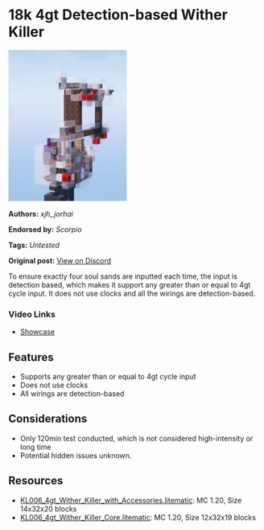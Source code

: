 # 18k 4gt Detection-based Wither Killer
<img alt="image.png" src="images/image.png?raw=1" height="300px">

**Authors:** *xjh_jorhai*

**Endorsed by:** *Scorpio*

**Tags:** *Untested*

**Original post:** [View on Discord](https://discord.com/channels/913065809096638494/1392524135212650507)

To ensure exactly four soul sands are inputted each time, the input is detection based, which makes it support any greater than or equal to 4gt cycle input. It does not use clocks and all the wirings are detection-based.
### Video Links
- [Showcase](https://www.bilibili.com/video/BV1KC4y1u7si/)
## Features
- Supports any greater than or equal to 4gt cycle input
- Does not use clocks
- All wirings are detection-based
## Considerations
- Only 120min test conducted, which is not considered high-intensity or long time
- Potential hidden issues unknown.

## Resources
- [KL006_4gt_Wither_Killer_with_Accessories.litematic](attachments/KL006_4gt_Wither_Killer_with_Accessories.litematic): MC 1.20, Size 14x32x20 blocks
- [KL006_4gt_Wither_Killer_Core.litematic](attachments/KL006_4gt_Wither_Killer_Core.litematic): MC 1.20, Size 12x32x19 blocks
